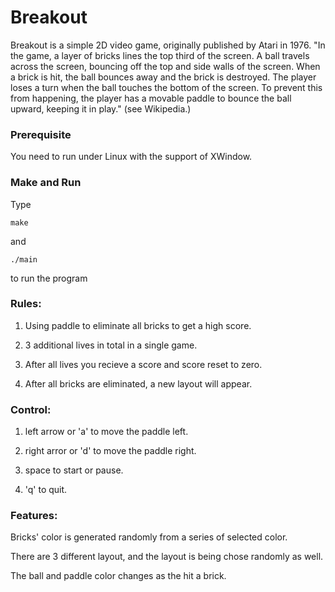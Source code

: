 # Breakout

Breakout is a simple 2D video game, originally published by Atari in 1976. "In the game, a layer of bricks lines the top third of the screen. A ball travels across the screen, bouncing off the top and side walls of the screen. When a brick is hit, the ball bounces away and the brick is destroyed. The player loses a turn when the ball touches the bottom of the screen. To prevent this from happening, the player has a movable paddle to bounce the ball upward, keeping it in play." (see Wikipedia.)

### Prerequisite

You need to run under Linux with the support of XWindow.

### Make and Run

Type

```
make
```

and

```
./main
```

to run the program

### Rules:

1. Using paddle to eliminate all bricks to get a high score.

2. 3 additional lives in total in a single game.

3. After all lives you recieve a score and score reset to zero.

4. After all bricks are eliminated, a new layout will appear.

### Control:

1. left arrow or 'a' to move the paddle left.

2. right arror or 'd' to move the paddle right.

3. space to start or pause.

4. 'q' to quit.

### Features:

Bricks' color is generated randomly from a series of selected color.

There are 3 different layout, and the layout is being chose randomly as well.

The ball and paddle color changes as the hit a brick.
